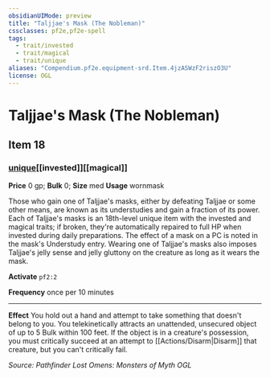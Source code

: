```yaml
---
obsidianUIMode: preview
title: "Taljjae's Mask (The Nobleman)"
cssclasses: pf2e,pf2e-spell
tags:
  - trait/invested
  - trait/magical
  - trait/unique
aliases: "Compendium.pf2e.equipment-srd.Item.4jzASWzF2riszO3U"
license: OGL
---
```

# Taljjae's Mask (The Nobleman)
## Item 18
### [unique](unique "Unique Rarity Trait")[[invested]][[magical]]


**Price** 0 gp; 
**Bulk** 0; **Size** med
**Usage** wornmask

Those who gain one of Taljjae's masks, either by defeating Taljjae or some other means, are known as its understudies and gain a fraction of its power. Each of Taljjae's masks is an 18th-level unique item with the invested and magical traits; if broken, they're automatically repaired to full HP when invested during daily preparations. The effect of a mask on a PC is noted in the mask's Understudy entry. Wearing one of Taljjae's masks also imposes Taljjae's jelly sense and jelly gluttony on the creature as long as it wears the mask.

**Activate** `pf2:2`

**Frequency** once per 10 minutes

* * *

**Effect** You hold out a hand and attempt to take something that doesn't belong to you. You telekinetically attracts an unattended, unsecured object of up to 5 Bulk within 100 feet. If the object is in a creature's possession, you must critically succeed at an attempt to [[Actions/Disarm|Disarm]] that creature, but you can't critically fail.

*Source: Pathfinder Lost Omens: Monsters of Myth*
*OGL*